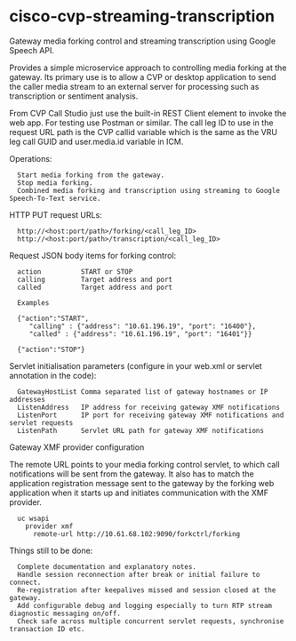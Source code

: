 # cisco-cvp-streaming-transcription

Gateway media forking control and streaming transcription using Google Speech API.

Provides a simple microservice approach to controlling media forking at the gateway.
Its primary use is to allow a CVP or desktop application to send the caller media stream to an
external server for processing such as transcription or sentiment analysis.

From CVP Call Studio just use the built-in REST Client element to invoke the web app.
For testing use Postman or similar.
The call leg ID to use in the request URL path is the CVP callid variable which is the same as
the VRU leg call GUID and user.media.id variable in ICM.

Operations:

      Start media forking from the gateway.
      Stop media forking.
      Combined media forking and transcription using streaming to Google Speech-To-Text service.

HTTP PUT request URLs:

      http://<host:port/path>/forking/<call_leg_ID>
      http://<host:port/path>/transcription/<call_leg_ID>

Request JSON body items for forking control:

      action          START or STOP
      calling         Target address and port
      called          Target address and port
      
      Examples
      
      {"action":"START",
	     "calling" : {"address": "10.61.196.19", "port": "16400"},
	     "called" : {"address": "10.61.196.19", "port": "16401"}}
       
      {"action":"STOP"}
      
Servlet initialisation parameters (configure in your web.xml or servlet annotation in the code):

      GatewayHostList Comma separated list of gateway hostnames or IP addresses
      ListenAddress   IP address for receiving gateway XMF notifications
      ListenPort      IP port for receiving gateway XMF notifications and servlet requests
      ListenPath      Servlet URL path for gateway XMF notifications
      
Gateway XMF provider configuration

The remote URL points to your media forking control servlet, to which call notifications will be sent from the gateway. It also has to match the application registration message sent to the gateway by the forking web application when it starts up and initiates communication with the XMF provider.

      uc wsapi
        provider xmf
          remote-url http://10.61.68.102:9090/forkctrl/forking

Things still to be done:

      Complete documentation and explanatory notes.
      Handle session reconnection after break or initial failure to connect.
      Re-registration after keepalives missed and session closed at the gateway.
      Add configurable debug and logging especially to turn RTP stream diagnostic messaging on/off.
      Check safe across multiple concurrent servlet requests, synchronise transaction ID etc.


